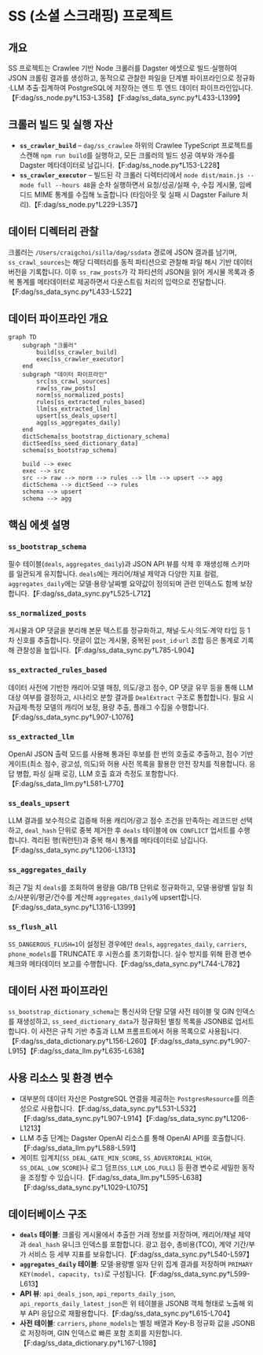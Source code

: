 # SS (소셜 스크래핑) 프로젝트

## 개요

SS 프로젝트는 Crawlee 기반 Node 크롤러를 Dagster 에셋으로 빌드·실행하여 JSON 크롤링 결과를 생성하고, 동적으로 관찰한 파일을 단계별 파이프라인으로 정규화·LLM 추출·집계하여 PostgreSQL에 저장하는 엔드 투 엔드 데이터 파이프라인입니다.【F:dag/ss_node.py†L153-L358】【F:dag/ss_data_sync.py†L433-L1399】

## 크롤러 빌드 및 실행 자산

- **`ss_crawler_build`** – `dag/ss_crawlee` 하위의 Crawlee TypeScript 프로젝트를 스캔해 `npm run build`를 실행하고, 모든 크롤러의 빌드 성공 여부와 개수를 Dagster 메타데이터로 남깁니다.【F:dag/ss_node.py†L153-L228】
- **`ss_crawler_executor`** – 빌드된 각 크롤러 디렉터리에서 `node dist/main.js --mode full --hours 48`을 순차 실행하면서 요청/성공/실패 수, 수집 게시물, 임베디드 MIME 통계를 수집해 노출합니다 (타임아웃 및 실패 시 Dagster Failure 처리).【F:dag/ss_node.py†L229-L357】

## 데이터 디렉터리 관찰

크롤러는 `/Users/craigchoi/silla/dag/ssdata` 경로에 JSON 결과를 남기며, `ss_crawl_sources`는 해당 디렉터리를 동적 파티션으로 관찰해 파일 해시 기반 데이터 버전을 기록합니다. 이후 `ss_raw_posts`가 각 파티션의 JSON을 읽어 게시물 목록과 중복 통계를 메타데이터로 제공하면서 다운스트림 처리의 입력으로 전달합니다.【F:dag/ss_data_sync.py†L433-L522】

## 데이터 파이프라인 개요

```mermaid
graph TD
    subgraph "크롤러"
        build[ss_crawler_build]
        exec[ss_crawler_executor]
    end
    subgraph "데이터 파이프라인"
        src[ss_crawl_sources]
        raw[ss_raw_posts]
        norm[ss_normalized_posts]
        rules[ss_extracted_rules_based]
        llm[ss_extracted_llm]
        upsert[ss_deals_upsert]
        agg[ss_aggregates_daily]
    end
    dictSchema[ss_bootstrap_dictionary_schema]
    dictSeed[ss_seed_dictionary_data]
    schema[ss_bootstrap_schema]

    build --> exec
    exec --> src
    src --> raw --> norm --> rules --> llm --> upsert --> agg
    dictSchema --> dictSeed --> rules
    schema --> upsert
    schema --> agg
```

## 핵심 에셋 설명

### `ss_bootstrap_schema`
필수 테이블(`deals`, `aggregates_daily`)과 JSON API 뷰를 삭제 후 재생성해 스키마를 일관되게 유지합니다. `deals`에는 캐리어/채널 제약과 다양한 지표 컬럼, `aggregates_daily`에는 모델·용량·날짜별 요약값이 정의되며 관련 인덱스도 함께 보장합니다.【F:dag/ss_data_sync.py†L525-L712】

### `ss_normalized_posts`
게시물과 OP 댓글을 분리해 본문 텍스트를 정규화하고, 채널·도시·의도·계약 타입 등 1차 신호를 추출합니다. 댓글이 없는 게시물, 중복된 `post_id`·`url` 조합 등은 통계로 기록해 관찰성을 높입니다.【F:dag/ss_data_sync.py†L785-L904】

### `ss_extracted_rules_based`
데이터 사전에 기반한 캐리어·모델 매칭, 의도/광고 점수, OP 댓글 유무 등을 통해 LLM 대상 여부를 결정하고, 시나리오 분할 결과를 `DealExtract` 구조로 통합합니다. 필요 시 자급제·특정 모델의 캐리어 보정, 용량 추출, 플래그 수집을 수행합니다.【F:dag/ss_data_sync.py†L907-L1076】

### `ss_extracted_llm`
OpenAI JSON 출력 모드를 사용해 통과된 후보를 한 번의 호출로 추출하고, 점수 기반 게이트(최소 점수, 광고성, 의도)와 허용 사전 목록을 활용한 안전 장치를 적용합니다. 응답 병합, 파싱 실패 로깅, LLM 호출 효과 측정도 포함합니다.【F:dag/ss_data_llm.py†L581-L770】

### `ss_deals_upsert`
LLM 결과를 보수적으로 검증해 허용 캐리어/광고 점수 조건을 만족하는 레코드만 선택하고, `deal_hash` 단위로 중복 제거한 후 `deals` 테이블에 `ON CONFLICT` 업서트를 수행합니다. 격리된 행(쿼런틴)과 중복 해시 통계를 메타데이터로 남깁니다.【F:dag/ss_data_sync.py†L1206-L1313】

### `ss_aggregates_daily`
최근 7일 치 `deals`를 조회하여 용량을 GB/TB 단위로 정규화하고, 모델·용량별 일일 최소/사분위/평균/건수를 계산해 `aggregates_daily`에 upsert합니다.【F:dag/ss_data_sync.py†L1316-L1399】

### `ss_flush_all`
`SS_DANGEROUS_FLUSH=1`이 설정된 경우에만 `deals`, `aggregates_daily`, `carriers`, `phone_models`를 TRUNCATE 후 시퀀스를 초기화합니다. 실수 방지를 위해 환경 변수 체크와 메타데이터 보고를 수행합니다.【F:dag/ss_data_sync.py†L744-L782】

## 데이터 사전 파이프라인

`ss_bootstrap_dictionary_schema`는 통신사와 단말 모델 사전 테이블 및 GIN 인덱스를 재생성하고, `ss_seed_dictionary_data`가 정규화된 별칭 목록을 JSONB로 업서트합니다. 이 사전은 규칙 기반 추출과 LLM 프롬프트에서 허용 목록으로 사용됩니다.【F:dag/ss_data_dictionary.py†L156-L260】【F:dag/ss_data_sync.py†L907-L915】【F:dag/ss_data_llm.py†L635-L638】

## 사용 리소스 및 환경 변수

- 대부분의 데이터 자산은 PostgreSQL 연결을 제공하는 `PostgresResource`를 의존성으로 사용합니다.【F:dag/ss_data_sync.py†L531-L532】【F:dag/ss_data_sync.py†L907-L914】【F:dag/ss_data_sync.py†L1206-L1213】
- LLM 추출 단계는 Dagster OpenAI 리소스를 통해 OpenAI API를 호출합니다.【F:dag/ss_data_llm.py†L588-L591】
- 게이트 임계치(`SS_DEAL_GATE_MIN_SCORE`, `SS_ADVERTORIAL_HIGH`, `SS_DEAL_LOW_SCORE`)나 로그 덤프(`SS_LLM_LOG_FULL`) 등 환경 변수로 세밀한 동작을 조정할 수 있습니다.【F:dag/ss_data_llm.py†L595-L638】【F:dag/ss_data_sync.py†L1029-L1075】

## 데이터베이스 구조

- **`deals` 테이블**: 크롤링 게시물에서 추출한 거래 정보를 저장하며, 캐리어/채널 제약과 `deal_hash` 유니크 인덱스를 포함합니다. 광고 점수, 총비용(TCO), 계약 기간/부가 서비스 등 세부 지표를 보유합니다.【F:dag/ss_data_sync.py†L540-L597】
- **`aggregates_daily` 테이블**: 모델·용량별 일자 단위 집계 결과를 저장하며 `PRIMARY KEY(model, capacity, ts)`로 구성됩니다.【F:dag/ss_data_sync.py†L599-L613】
- **API 뷰**: `api_deals_json`, `api_reports_daily_json`, `api_reports_daily_latest_json`은 위 테이블을 JSONB 객체 형태로 노출해 외부 API 응답으로 재활용합니다.【F:dag/ss_data_sync.py†L615-L704】
- **사전 테이블**: `carriers`, `phone_models`는 별칭 배열과 Key-B 정규화 값을 JSONB로 저장하며, GIN 인덱스로 빠른 포함 조회를 지원합니다.【F:dag/ss_data_dictionary.py†L167-L198】
